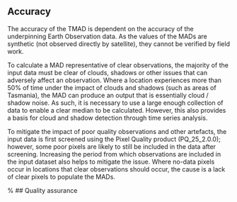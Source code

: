 ## Accuracy

The accuracy of the TMAD is dependent on the accuracy of the underpinning Earth Observation data. As the values of the MADs are synthetic (not observed directly by satellite), they cannot be verified by field work.

To calculate a MAD representative of clear observations, the majority of the input data must be clear of clouds, shadows or other issues that can adversely affect an observation. Where a location experiences more than 50% of time under the impact of clouds and shadows (such as areas of Tasmania), the MAD can produce an output that is essentially cloud / shadow noise. As such, it is necessary to use a large enough collection of data to enable a clear median to be calculated. However, this also provides a basis for cloud and shadow detection through time series analysis.

To mitigate the impact of poor quality observations and other artefacts, the input data is first screened using the Pixel Quality product (PQ\_25\_2.0.0); however, some poor pixels are likely to still be included in the data after screening. Increasing the period from which observations are included in the input dataset also helps to mitigate the issue. Where no-data pixels occur in locations that clear observations should occur, the cause is a lack of clear pixels to populate the MADs.

% ## Quality assurance

